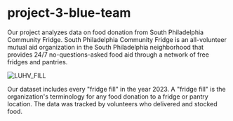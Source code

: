 # project-3-blue-team

Our project analyzes data on food donation from South Philadelphia Community Fridge. South Philadelphia Community Fridge is an all-volunteer mutual aid organization in the South Philadelphia neighborhood that provides 24/7 no-questions-asked food aid through a network of free fridges and pantries. 

![LUHV_FILL](https://github.com/vjayne93/project-3-blue-team/assets/152992214/2b4f3388-95a1-4541-94ba-8e7c1f70a7b4)

Our dataset includes every "fridge fill" in the year 2023. A "fridge fill" is the organization's terminology for any food donation to a fridge or pantry location. The data was tracked by volunteers who delivered and stocked food.  
